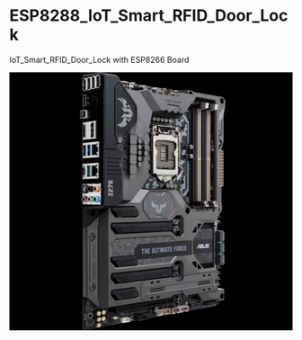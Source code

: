 # ESP8288_IoT_Smart_RFID_Door_Lock
IoT_Smart_RFID_Door_Lock with ESP8266 Board

![Pic](https://github.com/iskakfatoni/ASUS_Z270_TUF_MARK1_SAPPHIRE_NITRO_RX580_6GB_HACKINTOSH_OPENCORE/blob/main/PIC/Asusz270TUFMark1.jpg)
